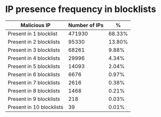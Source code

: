# IP presence frequency in blocklists
| Malicious IP | Number of IPs | % |
|----|----|----|
| Present in 1 blocklist | 471930 | 68.33% |
| Present in 2 blocklists | 95330 | 13.80% |
| Present in 3 blocklists | 68261 | 9.88% |
| Present in 4 blocklists | 29996 | 4.34% |
| Present in 5 blocklists | 14093 | 2.04% |
| Present in 6 blocklists | 6676 | 0.97% |
| Present in 7 blocklists | 2616 | 0.38% |
| Present in 8 blocklists | 1468 | 0.21% |
| Present in 9 blocklists | 218 | 0.03% |
| Present in 10 blocklists | 39 | 0.01% |
